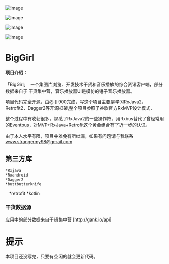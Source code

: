   
![image](https://github.com/1900Star/OkStar/blob/master/Screenshot/main.jpg)


![image](https://github.com/1900Star/OkStar/blob/master/Screenshot/music.jpg)


![image](https://github.com/1900Star/OkStar/blob/master/Screenshot/biggirls.gif)

![image](https://github.com/1900Star/BigGril/blob/master/Screenshot_png/b.png)

# BigGirl

#### 项目介绍：
「BigGirl」  一个集图片浏览、开发技术干货和音乐播放的综合资讯客户端，部分数据来自于 干货集中营，音乐播放器UI是模仿的锤子音乐播放器。

项目代码完全开源，由@丨900完成，写这个项目主要是学习RxJava2，Retrofit2，Dagger2等开源框架,整个项目参照了谷歌官方RxMVP设计模式，

整个过程中有收获很多，熟悉了RxJava2的一些操作符，用Rxbus替代了曾经常用的Eventbus，对MVP+RxJava+Retrofit这个黄金组合有了近一步的认识。

由于本人水平有限，项目中难免有所纰漏，如果有问题请与我联系 www.strangermy98@gmail.com


## 第三方库
    *Rxjava
    *Rxandroid
    *Dagger2
    *buttbutterknife
    *retrofit
    *kotlin

### 干货数据源
应用中的部分数据来自干货集中营 [http://gank.io/api]

# 提示
本项目还没写完，只要有空闲的就会更新代码。




